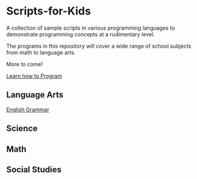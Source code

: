 # Scripts-for-Kids
A collection of sample scripts in various programming languages to demonstrate programming concepts at a rudimentary level.

The programs in this repository will cover a wide range of school subjects from math to language arts. 

More to come!

[Learn how to Program](https://github.com/TutorialDoctor/Software_Development)

## Language Arts
[English Grammar](https://github.com/TutorialDoctor/Scripts-for-Kids/blob/master/Python/english_grammar.py)

## Science

## Math

## Social Studies

